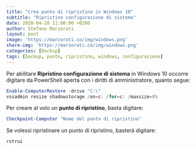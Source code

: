 ```yaml
---
title: "Crea punto di ripristino in Windows 10"
subtitle: "Ripristino configurazione di sistema"
date: 2020-04-20 11:00:00 +0200
author: Stefano Marzorati
layout: post
image: 'https://marzorati.co/img/windows.png'
share-img: 'https://marzorati.co/img/windows.png'
categories: [Backup]
tags: [backup, punto, ripristino, windows, configurazione]
---
```

Per abilitare **Ripristino configurazione di sistema** in Windows 10 occorre digitare da PowerShell aperta con i diritti di amministratore, quanto segue:   

~~~powershell
Enable-ComputerRestore -drive "C:\"
vssadmin resize shadowstorage /on=c: /for=c: /maxsize=8%
~~~

Per creare al volo un **punto di ripristino**, basta digitare:   

~~~powershell
Checkpoint-Computer "Nome del punto di ripristino"
~~~

Se volessi ripristinare un punto di ripristino, basterà digitare:   

~~~powershell
rstrui
~~~